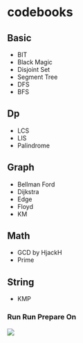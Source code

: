 # codebooks

## Basic
- BIT
- Black Magic
- Disjoint Set
- Segment Tree
- DFS
- BFS

## Dp
- LCS
- LIS
- Palindrome

## Graph
- Bellman Ford
- Dijkstra
- Edge
- Floyd
- KM

## Math
- GCD by HjackH
- Prime

## String
- KMP

### Run Run Prepare On
![](https://i.imgur.com/1GxlDwC.png)